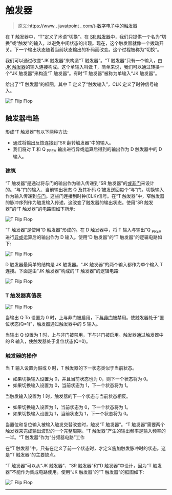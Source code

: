 # 触发器

> 原文:[https://www . javatpoint . com/t-数字电子中的触发器](https://www.javatpoint.com/t-flip-flop-in-digital-electronics)

在 T 触发器中，“T”定义了术语“切换”。在 [SR 触发器](https://www.javatpoint.com/sr-flip-flop-in-digital-electronics)中，我们只提供一个名为“切换”或“触发”的输入，以避免中间状态的出现。现在，这个触发器就像一个拨动开关。下一个输出状态随着当前状态输出的补码而改变。这个过程被称为“切换”。

我们可以通过改变“JK 触发器”来构造“T 触发器”。“T 触发器”只有一个输入，由 [JK 触发器](https://www.javatpoint.com/jk-flip-flop-in-digital-electronics)的输入连接构成。这个单输入叫做 T，简单来说，我们可以通过转换一个“JK 触发器”来构造“T 触发器”。有时“T 触发器”被称为单输入“JK 触发器”。

给出了“T 触发器”的框图，其中 T 定义了“触发输入”，CLK 定义了时钟信号输入。

![T Flip Flop](../Images/abfd340c4b6776cd7b138aa039b1a8ee.png)

## 触发器电路

形成“T 触发器”有以下两种方法:

*   通过将输出反馈连接到“SR 翻转触发器”中的输入。
*   我们将对 T 和 Q <sub>PREV</sub> 输出进行异或运算后得到的输出作为 D 触发器中的 D 输入。

### 建筑

“T 触发器”是通过将与门的输出作为输入传递到“SR 触发器”的[或非门](https://www.javatpoint.com/nor-gate-in-digital-electronics)来设计的。“与”门的输入、当前输出状态 Q 及其补码 Q’被发送回每个“与”门。切换输入作为输入传递到[与门](https://www.javatpoint.com/and-gate-in-digital-electronics)。这些门连接到时钟(CLK)信号。在“T 触发器”中，窄触发器的脉冲序列作为触发输入传递，这改变了触发器的输出状态。使用“SR 触发器”的“T 触发器”的电路图如下所示:

![T Flip Flop](../Images/25668b049016ba8736503eadb0638732.png)

“T 触发器”是使用“D 触发器”形成的。在 D 触发器中，将 T 输入与输出“Q <sub>PREV</sub> 进行[异或](https://www.javatpoint.com/xor-gate-in-digital-electronics)运算后的输出作为 D 输入。使用“D 触发器”的“T 触发器”的逻辑电路如下:

![T Flip Flop](../Images/fd2bf422246fb560cac68e2953edf43a.png)

D 触发器最简单的结构是 JK 触发器。“JK 触发器”的两个输入都作为单个输入 T 连接。下面是由“JK 触发器”构成的“T 触发器”的逻辑电路:

![T Flip Flop](../Images/1846cde8fefb2c5acfd26494143f3bfc.png)

### T 触发器真值表

![T Flip Flop](../Images/a9582368e79c007128625f5bbaf41f13.png)

当输出 Q To 设置为 0 时，上与非门被启用，下[与非门](https://www.javatpoint.com/nand-gate-in-digital-electronics)被禁用。使触发器处于“置位状态(Q=1)”，触发器通过触发器中的 S 输入。

当输出 Q 设置为 1 时，上与非门被禁用，下与非门被启用。触发器通过触发器中的 R 输入，使触发器处于复位状态(Q=0)。

### 触发器的操作

当 T 输入设置为假或 0 时，T 触发器的下一状态类似于当前状态。

*   如果切换输入设置为 0，并且当前状态也为 0，则下一个状态将为 0。
*   如果切换输入设置为 0，当前状态为 1，下一个状态将为 1。

当触发输入设置为 1 时，触发器的下一个状态与当前状态相反。

*   如果切换输入设置为 1，当前状态为 0，下一个状态将为 1。
*   如果切换输入设置为 1，当前状态为 1，下一个状态将为 0。

当置位和复位输入被输入触发交替改变时，触发“T 触发器”。“T 触发器”需要两个触发器来完成输出波形的一个完整周期。“T 触发器”产生的输出频率是输入频率的一半。“T 触发器”作为“分频器电路”工作

在“T 触发器”中，只有在定义了前一个状态时，才定义施加触发脉冲时的状态。这是“T 触发器”的主要缺点。

“T 触发器”可以从“JK 触发器”、“SR 触发器”和“D 触发器”中设计，因为“T 触发器”不能作为集成电路使用。使用“JK 触发器”的“T 触发器”的框图如下:

![T Flip Flop](../Images/85ba59024316e106c0d0a16da2dbc795.png)

* * *